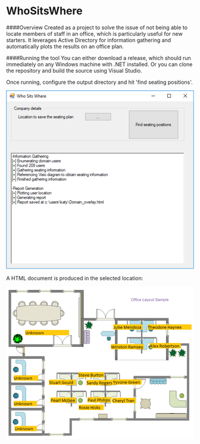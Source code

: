 # WhoSitsWhere

####Overview
Created as a project to solve the issue of not being able to locate members of staff in an office, which is particularly useful for new starters. It leverages Active Directory for information gathering and automatically plots the results on an office plan.

####Running the tool
You can either download a release, which should run immediately on any Windows machine with .NET installed. Or you can clone the repository and build the source using Visual Studio.

Once running, configure the output directory and hit 'find seating positions'.

![Screenshot](WhoSitsWhere/Screenshots/main.png)

A HTML document is produced in the selected location:

![Screenshot](WhoSitsWhere/Screenshots/results.png)



